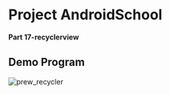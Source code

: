 # Project AndroidSchool 

**Part 17-recyclerview**
## Demo Program

![prew_recycler](https://github.com/user-attachments/assets/9808cd5d-be5f-42cf-955f-6c06fd799360)


</details>
